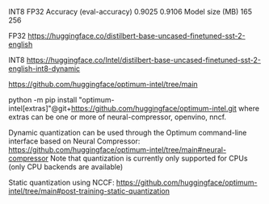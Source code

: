 INT8	FP32
Accuracy (eval-accuracy)	0.9025	0.9106
Model size (MB)	165	256

FP32 https://huggingface.co/distilbert-base-uncased-finetuned-sst-2-english

INT8 https://huggingface.co/Intel/distilbert-base-uncased-finetuned-sst-2-english-int8-dynamic

https://github.com/huggingface/optimum-intel/tree/main

python -m pip install "optimum-intel[extras]"@git+https://github.com/huggingface/optimum-intel.git
where extras can be one or more of neural-compressor, openvino, nncf.

Dynamic quantization can be used through the Optimum command-line interface based on Neural Compressor: https://github.com/huggingface/optimum-intel/tree/main#neural-compressor
Note that quantization is currently only supported for CPUs (only CPU backends are available)

Static quantization using NCCF: https://github.com/huggingface/optimum-intel/tree/main#post-training-static-quantization